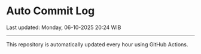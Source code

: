 # Auto Commit Log

Last updated: Monday, 06-10-2025 20:24 WIB

---

This repository is automatically updated every hour using GitHub Actions.
